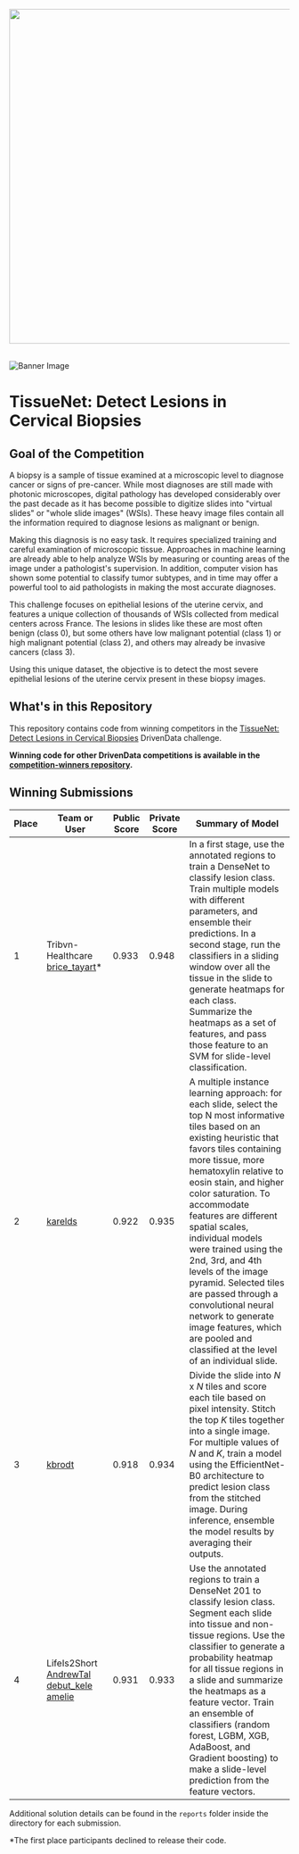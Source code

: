 [<img src='https://s3.amazonaws.com/drivendata-public-assets/logo-white-blue.png' width='600'>](https://www.drivendata.org/)
<br><br>

![Banner Image](https://s3.amazonaws.com/drivendata-public-assets/sfp_comp_image.jpg)


# TissueNet: Detect Lesions in Cervical Biopsies

## Goal of the Competition

A biopsy is a sample of tissue examined at a microscopic level to diagnose cancer or signs of pre-cancer. While most diagnoses are still made with photonic microscopes, digital pathology has developed considerably over the past decade as it has become possible to digitize slides into "virtual slides" or "whole slide images" (WSIs). These heavy image files contain all the information required to diagnose lesions as malignant or benign.

Making this diagnosis is no easy task. It requires specialized training and careful examination of microscopic tissue. Approaches in machine learning are already able to help analyze WSIs by measuring or counting areas of the image under a pathologist's supervision. In addition, computer vision has shown some potential to classify tumor subtypes, and in time may offer a powerful tool to aid pathologists in making the most accurate diagnoses.

This challenge focuses on epithelial lesions of the uterine cervix, and features a unique collection of thousands of WSIs collected from medical centers across France. The lesions in slides like these are most often benign (class 0), but some others have low malignant potential (class 1) or high malignant potential (class 2), and others may already be invasive cancers (class 3).

Using this unique dataset, the objective is to detect the most severe epithelial lesions of the uterine cervix present in these biopsy images.


## What's in this Repository

This repository contains code from winning competitors in the [TissueNet: Detect Lesions in Cervical Biopsies](https://www.drivendata.org/competitions/67/competition-cervical-biopsy/) DrivenData challenge.

**Winning code for other DrivenData competitions is available in the [competition-winners repository](https://github.com/drivendataorg/competition-winners).**

## Winning Submissions

Place | Team or User | Public Score | Private Score | Summary of Model
---   | ---          | ---          | ---           | ---
1     | Tribvn-Healthcare [brice_tayart](https://www.drivendata.org/users/brice_tayart/)*    | 0.933 | 0.948 | In a first stage, use the annotated regions to train a DenseNet to classify lesion class. Train multiple models with different parameters, and ensemble their predictions. In a second stage, run the classifiers in a sliding window over all the tissue in the slide to generate heatmaps for each class. Summarize the heatmaps as a set of features, and pass those feature to an SVM for slide-level classification.
2     | [karelds](https://www.drivendata.org/users/karelds/)    | 0.922 | 0.935 | A multiple instance learning approach: for each slide, select the top N most informative tiles based on an existing heuristic that favors tiles containing more tissue, more hematoxylin relative to eosin stain, and higher color saturation. To accommodate features are different spatial scales, individual models were trained using the 2nd, 3rd, and 4th levels of the image pyramid. Selected tiles are passed through a convolutional neural network to generate image features, which are pooled and classified at the level of an individual slide.
3     | [kbrodt](https://www.drivendata.org/users/kbrodt/)    | 0.918 | 0.934 | Divide the slide into _N_ x _N_ tiles and score each tile based on pixel intensity. Stitch the top _K_ tiles together into a single image. For multiple values of _N_ and _K_, train a model using the EfficientNet-B0 architecture to predict lesion class from the stitched image. During inference, ensemble the model results by averaging their outputs.
4     | LifeIs2Short [AndrewTal](https://www.drivendata.org/users/AndrewTal/) [debut_kele](https://www.drivendata.org/users/debut_kele/) [amelie](https://www.drivendata.org/users/amelie/)  | 0.931 | 0.933 | Use the annotated regions to train a DenseNet 201 to classify lesion class. Segment each slide into tissue and non-tissue regions. Use the classifier to generate a probability heatmap for all tissue regions in a slide and summarize the heatmaps as a feature vector. Train an ensemble of classifiers (random forest, LGBM, XGB, AdaBoost, and Gradient boosting) to make a slide-level prediction from the feature vectors.

Additional solution details can be found in the `reports` folder inside the directory for each submission.

*The first place participants declined to release their code.
